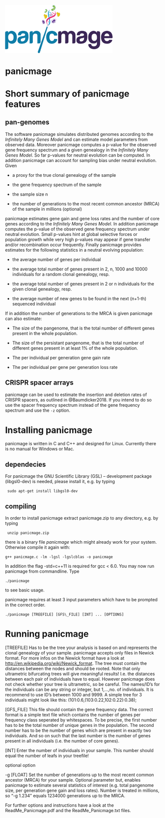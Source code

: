 <img src="source/panicmage.png" width="350">
  
# panicmage


Short summary of panicmage features
===================================

pan-genomes
-----------

The software panicmage simulates distributed genomes according to the
*Infinitely Many Genes Model* and can
estimate model parameters from observed data. Moreover panicmage
computes a p-value for the observed gene frequency spectrum and a given
genealogy in the *Infinitely Many Genes Model*. So far p-values for
neutral evolution can be computed. In addition panicmage can account for
sampling bias under neutral evolution. Given

-   a proxy for the true clonal genealogy of the sample

-   the gene frequency spectrum of the sample

-   the sample size n

-   the number of generations to the most recent common ancestor (MRCA)
    of the sample in millions (optional)

panicmage estimates gene gain and gene loss rates and the number of core
genes according to the *Infinitely Many Genes Model*. In addition
panicmage computes the p-value of the observed gene frequency spectrum
under neutral evolution. Small p-values hint at global selective
forces or population growth while very high p-values may appear if
gene transfer and/or recombination occur frequently. Finally panicmage
provides estimates for the following statistics in a neutral evolving
population:

-   the average number of genes per individual

-   the average total number of genes present in 2, n, 1000 and 10000
    individuals for a random clonal genealogy, resp.

-   the average total number of genes present in 2 or n individuals
    for the given clonal genealogy, resp.

-   the average number of new genes to be found in the next (n+1-th)
    sequenced individual

If in addition the number of generations to the MRCA is given panicmage
can also estimate:

-   The size of the pangenome, that is the total number of different
    genes present in the whole population.

-   The size of the persistant pangenome, that is the total number of
    different genes present in at least 1% of the whole population.

-   The per individual per generation gene gain rate

-   The per individual per gene per generation loss rate

CRISPR spacer arrays
--------------------

panicmage can be used to estimate the insertion and deletion rates of
CRISPR spacers, as outlined in @Baumdicker2018. If you intend to do so
use the spacer frequency spectrum instead of the gene frequency spectrum
and use the `-z` option.

Installing panicmage
====================

panicmage is written in C and C++ and designed for Linux. Currently
there is no manual for Windows or Mac.

dependecies
-----------

For panicmage the GNU Scientific Library (GSL) – development package
(libgsl0-dev) is needed, please install it, e.g. by typing

     sudo apt-get install libgsl0-dev

compiling
---------

In order to install panicmage extract panicmage.zip to any directory,
e.g. by typing

     unzip panicmage.zip

there is a binary file *panicmage* which might already work for your
system. Otherwise compile it again with:

    g++ panicmage.c -lm -lgsl -lgslcblas -o panicmage

In addition the flag -std=c++11 is required for gcc < 6.0. You may now
run panicmage from commandline. Type

    ./panicmage

to see basic usage.

panicmage requires at least 3 input parameters which have to be prompted
in the correct order.

    ./panicmage [TREEFILE] [GFS\_FILE] [INT] ... [OPTIONS]

Running panicmage
=================

[TREEFILE] Has to be the tree your analysis is based on
and represents the clonal genealogy of your sample. panicmage accepts
only files in Newick format. For more infos on the Newick format have a
look at <http://en.wikipedia.org/wiki/Newick_format>. The tree must
contain the distances between the nodes and should be rooted. Note that
only ultrametric bifurcating trees will give meaningful results! I.e.
the distances between each pair of individuals have to equal. However
panicmage does not check whether your tree is ultrametric, so be
careful. The names/ID’s for the individuals can be any string or
integer, but 1,...,no. of individuals. It is recommend to use ID’s
between 1000 and 9999. A simple tree for 3 individuals might look like
this: (101:0.6,(103:0.22,102:0.22):0.38);

[GFS\_FILE] This file should contain the gene frequency
data. The correct format is a simple text file which contains the number
of genes per frequency class seperated by whitespaces. To be precise,
the first number has to be the total number of unique genes in the
population. The second number has to be the number of genes which are
present in exactly two individuals. And so on such that the last number
is the number of genes present in all individuals (i.e. the number of
core genes).

[INT] Enter the number of individuals in your sample.
This number should equal the number of leafs in your treefile!

optional option

-g [FLOAT] Set the number of generations up to the most
recent common ancestor (MRCA) for your sample. Optional parameter but,
enables panicmage to estimate several statistics of interest (e.g. total
pangenome size, per generation gene gain and loss rates). Number is
treated in millions, so “-g 1.234” equals 1234000 generations up to the
MRCA.

For further options and instructions have a look at the ReadMe_Panicmage.pdf and the ReadMe_Panicmage.txt files.